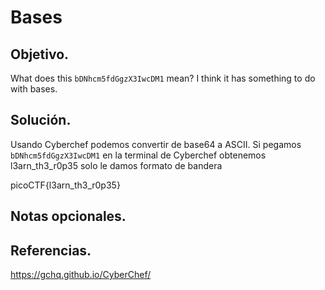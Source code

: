 # Bases

## Objetivo.

What does this `bDNhcm5fdGgzX3IwcDM1` mean? I think it has something to do with bases.

## Solución.

Usando Cyberchef podemos convertir de base64 a ASCII.
Si pegamos `bDNhcm5fdGgzX3IwcDM1` en la terminal de Cyberchef obtenemos l3arn_th3_r0p35
solo le damos formato de bandera

picoCTF{l3arn_th3_r0p35}

## Notas opcionales.

## Referencias.

https://gchq.github.io/CyberChef/